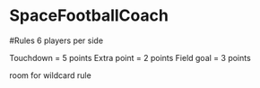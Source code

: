 # SpaceFootballCoach

#Rules
6 players per side

Touchdown = 5 points
Extra point = 2 points
Field goal = 3 points 

room for wildcard rule
